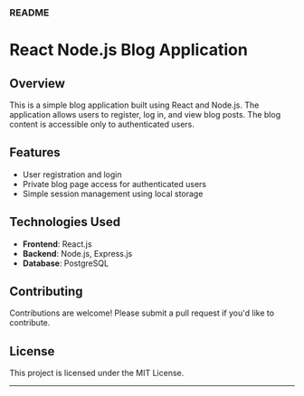### README

# React Node.js Blog Application

## Overview
This is a simple blog application built using React and Node.js. The application allows users to register, log in, and view blog posts. The blog content is accessible only to authenticated users.

## Features
- User registration and login
- Private blog page access for authenticated users
- Simple session management using local storage

## Technologies Used
- **Frontend**: React.js
- **Backend**: Node.js, Express.js
- **Database**: PostgreSQL

## Contributing
Contributions are welcome! Please submit a pull request if you'd like to contribute.

## License
This project is licensed under the MIT License.

---
